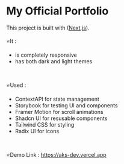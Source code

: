 # My Official Portfolio

This project is built with ([Next.js](https://nextjs.org/docs)).
</br></br>
⭐It :

<ul>
  <li>is completely responsive</li>
  <li>has both dark and light themes</li>
</ul>
</br>

⭐Used :

<ul>
  <li>ContextAPI for state management</li>
  <li>Storybook for testing UI and components</li>
  <li>Framer Motion for scroll animations</li>
  <li>Shadcn UI for resusable components</li>
  <li>Tailwind CSS for styling</li> 
  <li>Radix UI for icons</li>
</ul>
</br>

⭐Demo Link : https://aks-dev.vercel.app
